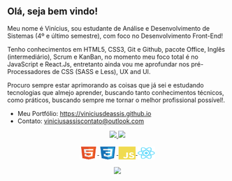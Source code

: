 ## Olá, seja bem vindo!

<a> Meu nome é Vinícius, sou estudante de Análise e Desenvolvimento de Sistemas (4º e último semestre), com foco no Desenvolvimento Front-End!

 Tenho conhecimentos em HTML5, CSS3, Git e Github, pacote Office, Inglês (intermediário), Scrum e KanBan, no momento meu foco total é no JavaScript e React.Js, entretanto ainda vou me aprofundar nos pré-Processadores de CSS (SASS e Less), UX and UI. 

 Procuro sempre estar aprimorando as coisas que já sei e estudando tecnologias que almejo aprender, buscando tanto conhecimentos técnicos, como práticos, buscando sempre me tornar o melhor profissional possível!. </a>

- Meu Portfólio: https://viniciusdeassis.github.io
- Contato: viniciusassiscontato@outlook.com 


 <div align="center">
  <a href="https://github.com/ViniciusdeAssis">
  <img height="180em" src="https://github-readme-stats.vercel.app/api?username=ViniciusdeAssis&show_icons=true&theme=dark&include_all_commits=true&count_private=true"/>
  <img height="180em" src="https://github-readme-stats.vercel.app/api/top-langs/?username=ViniciusdeAssis&layout=compact&langs_count=7&theme=dark"/>
</div>
  
<div align="center" style="display: inline_block"><br>
  <img align="center" alt="Vinicius-HTML" height="30" width="40" src="https://raw.githubusercontent.com/devicons/devicon/master/icons/html5/html5-original.svg">
  <img align="center" alt="Vinicius-CSS" height="30" width="40" src="https://raw.githubusercontent.com/devicons/devicon/master/icons/css3/css3-original.svg">
  <img align="center" alt="Vinicius-JavaScript" height="30" width="40" src="https://raw.githubusercontent.com/devicons/devicon/master/icons/javascript/javascript-plain.svg">
  <img align="center" alt="Vinicius-React.Js" height="30" width="40" src="https://raw.githubusercontent.com/devicons/devicon/master/icons/react/react-original.svg">  
</div>
 
<br>
<div align="center"> 
  <a href="https://www.linkedin.com/in/viníciusdeassis" target="_blank"><img src="https://img.shields.io/badge/-LinkedIn-%230077B5?style=for-the-badge&logo=linkedin&logoColor=white">
  </a>
</div>

